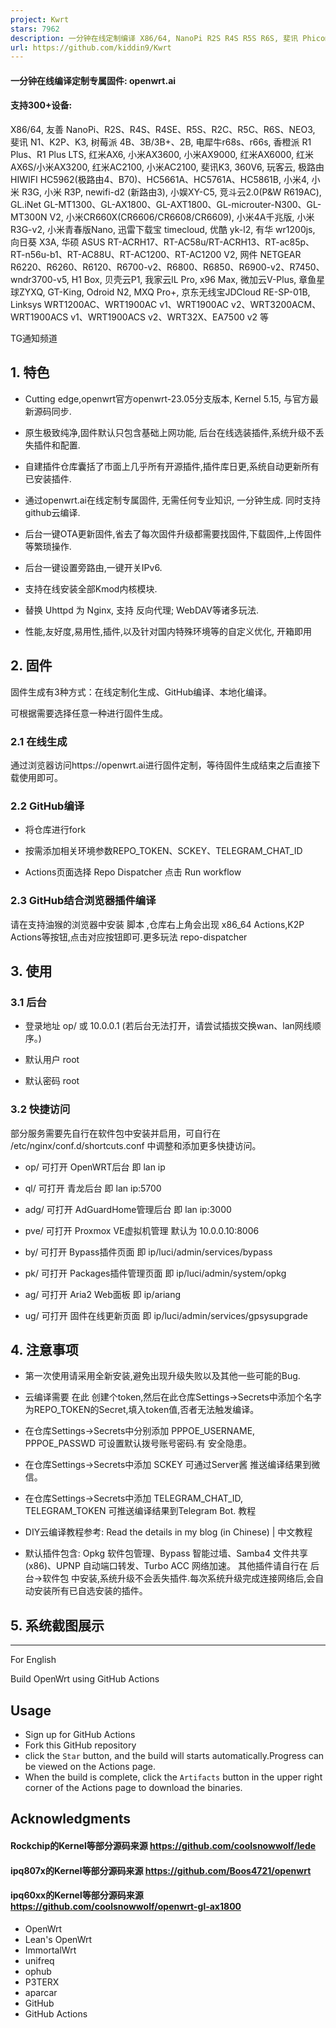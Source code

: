 ```yaml
---
project: Kwrt
stars: 7962
description: 一分钟在线定制编译 X86/64, NanoPi R2S R4S R5S R6S, 斐讯 Phicomm N1 K2P,  树莓派 Raspberry Pi, 香橙派 Orange Pi, 红米AX6, 小米AX3600, 小米AX9000, 红米AX6S 小米AX3200, 红米AC2100, 华硕ASUS, 网件NETGEAR 等主流软硬路由
url: https://github.com/kiddin9/Kwrt
---
```


#### 一分钟在线编译定制专属固件: openwrt.ai

#### 支持300+设备:

X86/64, 友善 NanoPi、R2S、R4S、R4SE、R5S、R2C、R5C、R6S、NEO3, 斐讯 N1、K2P、K3, 树莓派 4B、3B/3B+、2B, 电犀牛r68s、r66s, 香橙派 R1 Plus、R1 Plus LTS, 红米AX6, 小米AX3600, 小米AX9000, 红米AX6000, 红米AX6S/小米AX3200, 红米AC2100, 小米AC2100, 斐讯K3, 360V6, 玩客云, 极路由 HIWIFI HC5962(极路由4、B70)、HC5661A、HC5761A、HC5861B, 小米4, 小米 R3G, 小米 R3P, newifi-d2 (新路由3), 小娱XY-C5, 竞斗云2.0(P&W R619AC), GL.iNet GL-MT1300、GL-AX1800、GL-AXT1800、GL-microuter-N300、GL-MT300N V2, 小米CR660X(CR6606/CR6608/CR6609), 小米4A千兆版, 小米 R3G-v2, 小米青春版Nano, 迅雷下载宝 timecloud, 优酷 yk-l2, 有华 wr1200js, 向日葵 X3A, 华硕 ASUS RT-ACRH17、RT-AC58u/RT-ACRH13、RT-ac85p、RT-n56u-b1、RT-AC88U、RT-AC1200、RT-AC1200 V2, 网件 NETGEAR R6220、R6260、R6120、R6700-v2、R6800、R6850、R6900-v2、R7450、wndr3700-v5, H1 Box, 贝壳云P1, 我家云lL Pro, x96 Max, 微加云V-Plus, 章鱼星球ZYXQ, GT-King, Odroid N2, MXQ Pro+, 京东无线宝JDCloud RE-SP-01B, Linksys WRT1200AC、WRT1900AC v1、WRT1900AC v2、WRT3200ACM、WRT1900ACS v1、WRT1900ACS v2、WRT32X、EA7500 v2 等

TG通知频道

1\. **特色**
----------

-   Cutting edge,openwrt官方openwrt-23.05分支版本, Kernel 5.15, 与官方最新源码同步.
    
-   原生极致纯净,固件默认只包含基础上网功能, 后台在线选装插件,系统升级不丢失插件和配置.
    
-   自建插件仓库囊括了市面上几乎所有开源插件,插件库日更,系统自动更新所有已安装插件.
    
-   通过openwrt.ai在线定制专属固件, 无需任何专业知识, 一分钟生成. 同时支持github云编译.
    
-   后台一键OTA更新固件,省去了每次固件升级都需要找固件,下载固件,上传固件等繁琐操作.
    
-   后台一键设置旁路由,一键开关IPv6.
    
-   支持在线安装全部Kmod内核模块.
    
-   替换 Uhttpd 为 Nginx, 支持 反向代理; WebDAV等诸多玩法.
    
-   性能,友好度,易用性,插件,以及针对国内特殊环境等的自定义优化, 开箱即用
    

2\. **固件**
----------

固件生成有3种方式：在线定制化生成、GitHub编译、本地化编译。

可根据需要选择任意一种进行固件生成。

### 2.1 **在线生成**

通过浏览器访问https://openwrt.ai进行固件定制，等待固件生成结束之后直接下载使用即可。

### 2.2 **GitHub编译**

-   将仓库进行fork
    
-   按需添加相关环境参数REPO\_TOKEN、SCKEY、TELEGRAM\_CHAT\_ID
    
-   Actions页面选择 Repo Dispatcher 点击 Run workflow
    

### 2.3 **GitHub结合浏览器插件编译**

请在支持油猴的浏览器中安装 脚本 ,仓库右上角会出现 x86\_64 Actions,K2P Actions等按钮,点击对应按钮即可.更多玩法 repo-dispatcher

3\. **使用**
----------

### 3.1 **后台**

-   登录地址 op/ 或 10.0.0.1 (若后台无法打开，请尝试插拔交换wan、lan网线顺序。)
    
-   默认用户 root
    
-   默认密码 root
    

### 3.2 **快捷访问**

部分服务需要先自行在软件包中安装并启用，可自行在 /etc/nginx/conf.d/shortcuts.conf 中调整和添加更多快捷访问。

-   op/ 可打开 OpenWRT后台 即 lan ip
    
-   ql/ 可打开 青龙后台 即 lan ip:5700
    
-   adg/ 可打开 AdGuardHome管理后台 即 lan ip:3000
    
-   pve/ 可打开 Proxmox VE虚拟机管理 默认为 10.0.0.10:8006
    
-   by/ 可打开 Bypass插件页面 即 ip/luci/admin/services/bypass
    
-   pk/ 可打开 Packages插件管理页面 即 ip/luci/admin/system/opkg
    
-   ag/ 可打开 Aria2 Web面板 即 ip/ariang
    
-   ug/ 可打开 固件在线更新页面 即 ip/luci/admin/services/gpsysupgrade
    

4\. **注意事项**
------------

-   第一次使用请采用全新安装,避免出现升级失败以及其他一些可能的Bug.
    
-   云编译需要 在此 创建个token,然后在此仓库Settings->Secrets中添加个名字为REPO\_TOKEN的Secret,填入token值,否者无法触发编译。
    
-   在仓库Settings->Secrets中分别添加 PPPOE\_USERNAME, PPPOE\_PASSWD 可设置默认拨号账号密码.有 安全隐患。
    
-   在仓库Settings->Secrets中添加 SCKEY 可通过Server酱 推送编译结果到微信。
    
-   在仓库Settings->Secrets中添加 TELEGRAM\_CHAT\_ID, TELEGRAM\_TOKEN 可推送编译结果到Telegram Bot. 教程
    
-   DIY云编译教程参考: Read the details in my blog (in Chinese) | 中文教程
    
-   默认插件包含: Opkg 软件包管理、Bypass 智能过墙、Samba4 文件共享(x86)、UPNP 自动端口转发、Turbo ACC 网络加速。 其他插件请自行在 后台->软件包 中安装,系统升级不会丢失插件.每次系统升级完成连接网络后,会自动安装所有已自选安装的插件。
    

5\. **系统截图展示**
--------------

* * *

For English

Build OpenWrt using GitHub Actions

Usage
-----

-   Sign up for GitHub Actions
-   Fork this GitHub repository
-   click the `Star` button, and the build will starts automatically.Progress can be viewed on the Actions page.
-   When the build is complete, click the `Artifacts` button in the upper right corner of the Actions page to download the binaries.

Acknowledgments
---------------

#### Rockchip的Kernel等部分源码来源 https://github.com/coolsnowwolf/lede

#### ipq807x的Kernel等部分源码来源 https://github.com/Boos4721/openwrt

#### ipq60xx的Kernel等部分源码来源 https://github.com/coolsnowwolf/openwrt-gl-ax1800

-   OpenWrt
-   Lean's OpenWrt
-   ImmortalWrt
-   unifreq
-   ophub
-   P3TERX
-   aparcar
-   GitHub
-   GitHub Actions
